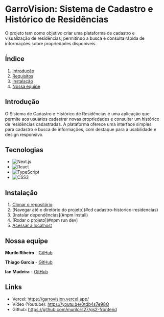 # GarroVision: Sistema de Cadastro e Histórico de Residências

O projeto tem como objetivo criar uma plataforma de cadastro e visualização de residências, permitindo a busca e consulta rápida de informações sobre propriedades disponíveis.

## Índice
1. [Introdução](#introdução)
2. [Requisitos](#requisitos)
3. [Instalação](#instalação)
4. [Nossa equipe](#nossa-equipe)

## Introdução

O Sistema de Cadastro e Histórico de Residências é uma aplicação que permite aos usuários cadastrar novas propriedades e consultar um histórico de residências cadastradas. A plataforma oferece uma interface simples para cadastro e busca de informações, com destaque para a usabilidade e design responsivo.

## Tecnologias

* ![Next.js](https://img.shields.io/badge/next.js-%23000000.svg?style=for-the-badge&logo=next.js&logoColor=white)
* ![React](https://img.shields.io/badge/react-%2320232a.svg?style=for-the-badge&logo=react&logoColor=%2361DAFB)
* ![TypeScript](https://img.shields.io/badge/typescript-%23007ACC.svg?style=for-the-badge&logo=typescript&logoColor=white)
* ![CSS3](https://img.shields.io/badge/css3-%231572B6.svg?style=for-the-badge&logo=css3&logoColor=white)

## Instalação

1. [Clonar o repositório](https://github.com/murilors27/cadastro-historico-residencias)
2. [Navegar até o diretório do projeto](#cd cadastro-historico-residencias)
3. [Instalar dependências](#npm install)
4. [Rodar o projeto](#npm run dev)
5. [Acessar a localhost](#http://localhost:3000/)

## Nossa equipe

**Murilo Ribeiro** - [GitHub](https://github.com/murilors27)

**Thiago Garcia** - [GitHub](https://github.com/thiago-tonato)

**Ian Madeira** - [GitHub](https://github.com/IanMadeira)

## Links

* Vercel: https://garrovision.vercel.app/
* Vídeo (Youtube): https://youtu.be/0tdb4s7e98Q
* Github: https://github.com/murilors27/gs2-frontend
